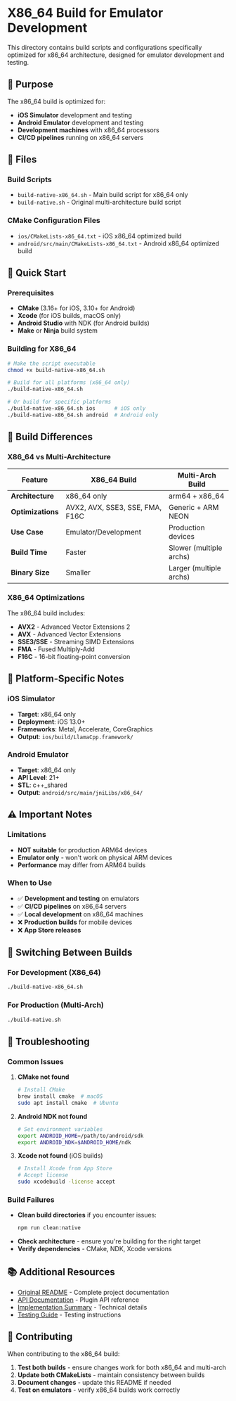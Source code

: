 # X86_64 Build for Emulator Development

This directory contains build scripts and configurations specifically optimized for x86_64 architecture, designed for emulator development and testing.

## 🎯 Purpose

The x86_64 build is optimized for:
- **iOS Simulator** development and testing
- **Android Emulator** development and testing
- **Development machines** with x86_64 processors
- **CI/CD pipelines** running on x86_64 servers

## 📁 Files

### Build Scripts
- `build-native-x86_64.sh` - Main build script for x86_64 only
- `build-native.sh` - Original multi-architecture build script

### CMake Configuration Files
- `ios/CMakeLists-x86_64.txt` - iOS x86_64 optimized build
- `android/src/main/CMakeLists-x86_64.txt` - Android x86_64 optimized build

## 🚀 Quick Start

### Prerequisites
- **CMake** (3.16+ for iOS, 3.10+ for Android)
- **Xcode** (for iOS builds, macOS only)
- **Android Studio** with NDK (for Android builds)
- **Make** or **Ninja** build system

### Building for X86_64

```bash
# Make the script executable
chmod +x build-native-x86_64.sh

# Build for all platforms (x86_64 only)
./build-native-x86_64.sh

# Or build for specific platforms
./build-native-x86_64.sh ios      # iOS only
./build-native-x86_64.sh android  # Android only
```

## 🔧 Build Differences

### X86_64 vs Multi-Architecture

| Feature | X86_64 Build | Multi-Arch Build |
|---------|--------------|------------------|
| **Architecture** | x86_64 only | arm64 + x86_64 |
| **Optimizations** | AVX2, AVX, SSE3, SSE, FMA, F16C | Generic + ARM NEON |
| **Use Case** | Emulator/Development | Production devices |
| **Build Time** | Faster | Slower (multiple archs) |
| **Binary Size** | Smaller | Larger (multiple archs) |

### X86_64 Optimizations

The x86_64 build includes:
- **AVX2** - Advanced Vector Extensions 2
- **AVX** - Advanced Vector Extensions
- **SSE3/SSE** - Streaming SIMD Extensions
- **FMA** - Fused Multiply-Add
- **F16C** - 16-bit floating-point conversion

## 📱 Platform-Specific Notes

### iOS Simulator
- **Target**: x86_64 only
- **Deployment**: iOS 13.0+
- **Frameworks**: Metal, Accelerate, CoreGraphics
- **Output**: `ios/build/LlamaCpp.framework/`

### Android Emulator
- **Target**: x86_64 only
- **API Level**: 21+
- **STL**: c++_shared
- **Output**: `android/src/main/jniLibs/x86_64/`

## ⚠️ Important Notes

### Limitations
- **NOT suitable** for production ARM64 devices
- **Emulator only** - won't work on physical ARM devices
- **Performance** may differ from ARM64 builds

### When to Use
- ✅ **Development and testing** on emulators
- ✅ **CI/CD pipelines** on x86_64 servers
- ✅ **Local development** on x86_64 machines
- ❌ **Production builds** for mobile devices
- ❌ **App Store releases**

## 🔄 Switching Between Builds

### For Development (X86_64)
```bash
./build-native-x86_64.sh
```

### For Production (Multi-Arch)
```bash
./build-native.sh
```

## 🐛 Troubleshooting

### Common Issues

1. **CMake not found**
   ```bash
   # Install CMake
   brew install cmake  # macOS
   sudo apt install cmake  # Ubuntu
   ```

2. **Android NDK not found**
   ```bash
   # Set environment variables
   export ANDROID_HOME=/path/to/android/sdk
   export ANDROID_NDK=$ANDROID_HOME/ndk
   ```

3. **Xcode not found** (iOS builds)
   ```bash
   # Install Xcode from App Store
   # Accept license
   sudo xcodebuild -license accept
   ```

### Build Failures

- **Clean build directories** if you encounter issues:
  ```bash
  npm run clean:native
  ```
- **Check architecture** - ensure you're building for the right target
- **Verify dependencies** - CMake, NDK, Xcode versions

## 📚 Additional Resources

- [Original README](README.md) - Complete project documentation
- [API Documentation](API_DOCUMENTATION.md) - Plugin API reference
- [Implementation Summary](IMPLEMENTATION_SUMMARY.md) - Technical details
- [Testing Guide](TESTING.md) - Testing instructions

## 🤝 Contributing

When contributing to the x86_64 build:
1. **Test both builds** - ensure changes work for both x86_64 and multi-arch
2. **Update both CMakeLists** - maintain consistency between builds
3. **Document changes** - update this README if needed
4. **Test on emulators** - verify x86_64 builds work correctly
